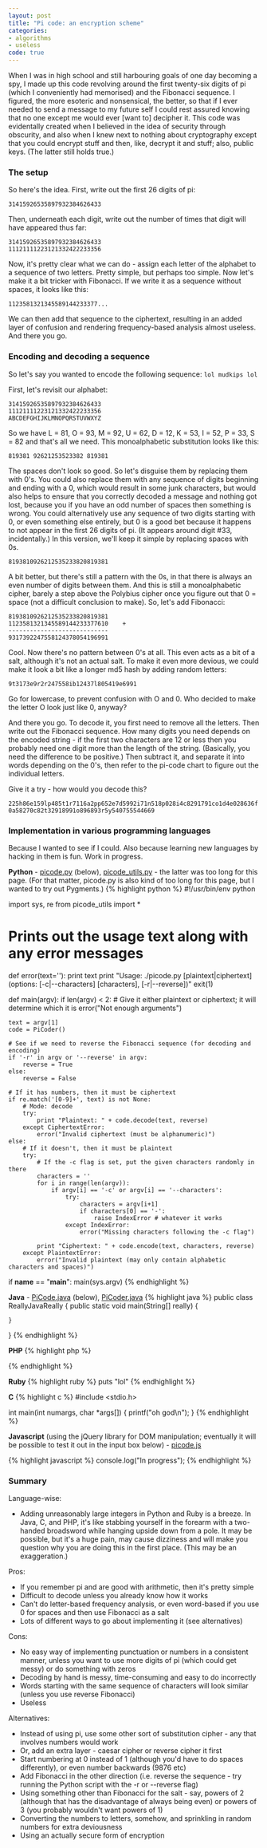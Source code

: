 ```yaml
---
layout: post
title: "Pi code: an encryption scheme"
categories:
- algorithms
- useless
code: true
---
```


When I was in high school and still harbouring goals of one day becoming a spy, I made up this code revolving around the first twenty-six digits of pi (which I conveniently had memorised) and the Fibonacci sequence. I figured, the more esoteric and nonsensical, the better, so that if I ever needed to send a message to my future self I could rest assured knowing that no one except me would ever [want to] decipher it. This code was evidentally created when I believed in the idea of security through obscurity, and also when I knew next to nothing about cryptography except that you could encrypt stuff and then, like, decrypt it and stuff; also, public keys. (The latter still holds true.)

### The setup ###

So here's the idea. First, write out the first 26 digits of pi:

`31415926535897932384626433`

Then, underneath each digit, write out the number of times that digit will have appeared thus far:

`31415926535897932384626433`  
`11121111223121332422233356`

Now, it's pretty clear what we can do - assign each letter of the alphabet to a sequence of two letters. Pretty simple, but perhaps too simple. Now let's make it a bit tricker with Fibonacci. If we write it as a sequence without spaces, it looks like this:

`1123581321345589144233377...`

We can then add that sequence to the ciphertext, resulting in an added layer of confusion and rendering frequency-based analysis almost useless. And there you go.

### Encoding and decoding a sequence ###

So let's say you wanted to encode the following sequence: `lol mudkips lol`

First, let's revisit our alphabet:

`31415926535897932384626433`  
`11121111223121332422233356`  
`ABCDEFGHIJKLMNOPQRSTUVWXYZ`

So we have L = 81, O = 93, M = 92, U = 62, D = 12, K = 53, I = 52, P = 33, S = 82 and that's all we need. This monoalphabetic substitution looks like this:

`819381 92621253523382 819381`

The spaces don't look so good. So let's disguise them by replacing them with 0's. You could also replace them with any sequence of digits beginning and ending with a 0, which would result in some junk characters, but would also helps to ensure that you correctly decoded a message and nothing got lost, because you if you have an odd number of spaces then something is wrong. You could alternatively use any sequence of two digits starting with 0, or even something else entirely, but 0 is a good bet because it happens to not appear in the first 26 digits of pi. (It appears around digit #33, incidentally.) In this version, we'll keep it simple by replacing spaces with 0s.

`8193810926212535233820819381`

A bit better, but there's still a pattern with the 0s, in that there is always an even number of digits between them. And this is still a monoalphabetic cipher, barely a step above the Polybius cipher once you figure out that 0 = space (not a difficult conclusion to make). So, let's add Fibonacci:

`8193810926212535233820819381`  
`1123581321345589144233377610    +`  
`----------------------------`  
`9317392247558124378054196991`

Cool. Now there's no pattern between 0's at all. This even acts as a bit of a salt, although it's not an actual salt. To make it even more devious, we could make it look a bit like a longer md5 hash by adding random letters:

`9t3173e9r2r247558ib12437l805419e6991`

Go for lowercase, to prevent confusion with O and 0. Who decided to make the letter O look just like 0, anyway?

And there you go. To decode it, you first need to remove all the letters. Then write out the Fibonacci sequence. How many digits you need depends on the encoded string - if the first two characters are 12 or less then you probably need one digit more than the length of the string. (Basically, you need the difference to be positive.) Then subtract it, and separate it into words depending on the 0's, then refer to the pi-code chart to figure out the individual letters.

Give it a try - how would you decode this?

`225h86e159lp485t1r7116a2pp652e7d5992i71n518p028i4c8291791co1d4e028636f0a58270c82t32918991o896893r5y540755544669`

### Implementation in various programming languages ###

Because I wanted to see if I could. Also because learning new languages by hacking in them is fun. Work in progress.

**Python** - [picode.py](https://github.com/dellsystem/dellsystem.github.com/blob/master/code/picode/picode.py) (below), [picode_utils.py](https://github.com/dellsystem/dellsystem.github.com/blob/master/code/picode/picode_utils.py) - the latter was too long for this page. (For that matter, picode.py is also kind of too long for this page, but I wanted to try out Pygments.)
{% highlight python %}
#!/usr/bin/env python

import sys, re
from picode_utils import *

# Prints out the usage text along with any error messages
def error(text=''):
    print text
    print "Usage: ./picode.py [plaintext|ciphertext] (options: [-c|--characters] [characters], [-r|--reverse])"
    exit(1)

def main(argv):
    if len(argv) < 2:
        # Give it either plaintext or ciphertext; it will determine which it is
        error("Not enough arguments")

    text = argv[1]
    code = PiCoder()
    
    # See if we need to reverse the Fibonacci sequence (for decoding and encoding)
    if '-r' in argv or '--reverse' in argv:
        reverse = True
    else:
        reverse = False
        
    # If it has numbers, then it must be ciphertext
    if re.match('[0-9]+', text) is not None:
        # Mode: decode
        try:
            print "Plaintext: " + code.decode(text, reverse)
        except CiphertextError:
            error("Invalid ciphertext (must be alphanumeric)")
    else:
        # If it doesn't, then it must be plaintext
        try:
            # If the -c flag is set, put the given characters randomly in there
            characters = ''
            for i in range(len(argv)):
                if argv[i] == '-c' or argv[i] == '--characters':
                    try:
                        characters = argv[i+1]
                        if characters[0] == '-':
                            raise IndexError # whatever it works
                    except IndexError:
                        error("Missing characters following the -c flag")
            
            print "Ciphertext: " + code.encode(text, characters, reverse)
        except PlaintextError:
            error("Invalid plaintext (may only contain alphabetic characters and spaces)")

if __name__ == "__main__":
    main(sys.argv)
{% endhighlight %}

**Java** - [PiCode.java](https://github.com/dellsystem/dellsystem.github.com/blob/master/code/picode/PiCode.java) (below), [PiCoder.java](https://github.com/dellsystem/dellsystem.github.com/blob/master/code/picode/PiCoder.java)
{% highlight java %}
public class ReallyJavaReally {
    public static void main(String[] really) {
    
    }
}
{% endhighlight %}

**PHP**
{% highlight php %}
<?php
    print "lol\n";
?>
{% endhighlight %}

**Ruby**
{% highlight ruby %}
puts "lol"
{% endhighlight %}

**C**
{% highlight c %}
#include <stdio.h>

int main(int numargs, char *args[]) {
    printf("oh god\n");
}
{% endhighlight %}

**Javascript** (using the jQuery library for DOM manipulation; eventually it will be possible to test it out in the input box below) - [picode.js](https://github.com/dellsystem/dellsystem.github.com/blob/master/code/picode/picode.js)

{% highlight javascript %}
console.log("In progress");
{% endhighlight %}


### Summary ###

Language-wise:

*    Adding unreasonably large integers in Python and Ruby is a breeze. In Java, C, and PHP, it's like stabbing yourself in the forearm with a two-handed broadsword while hanging upside down from a pole. It may be possible, but it's a huge pain, may cause dizziness and will make you question why you are doing this in the first place. (This may be an exaggeration.)

Pros:
*    If you remember pi and are good with arithmetic, then it's pretty simple
*    Difficult to decode unless you already know how it works
*    Can't do letter-based frequency analysis, or even word-based if you use 0 for spaces and then use Fibonacci as a salt
*    Lots of different ways to go about implementing it (see alternatives)

Cons:
*    No easy way of implementing punctuation or numbers in a consistent manner, unless you want to use more digits of pi (which could get messy) or do something with zeros
*    Decoding by hand is messy, time-consuming and easy to do incorrectly
*    Words starting with the same sequence of characters will look similar (unless you use reverse Fibonacci)
*    Useless

Alternatives:
*    Instead of using pi, use some other sort of substitution cipher - any that involves numbers would work
*    Or, add an extra layer - caesar cipher or reverse cipher it first
*    Start numbering at 0 instead of 1 (although you'd have to do spaces differently), or even number backwards (9876 etc)
*    Add Fibonacci in the other direction (i.e. reverse the sequence - try running the Python script with the -r or --reverse flag)
*    Using something other than Fibonacci for the salt - say, powers of 2 (although that has the disadvantage of always being even) or powers of 3 (you probably wouldn't want powers of 1)
*    Converting the numbers to letters, somehow, and sprinkling in random numbers for extra deviousness
*    Using an actually secure form of encryption
